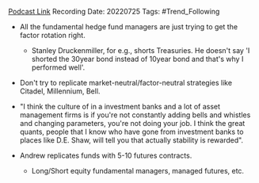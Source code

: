
[Podcast Link](https://podcasts.apple.com/in/podcast/flirting-with-models/id1402620531?i=1000571046135)
Recording Date: 20220725
Tags: #Trend_Following 

- All the fundamental hedge fund managers are just trying to get the factor rotation right.
	- Stanley Druckenmiller, for e.g., shorts Treasuries. He doesn't say 'I shorted the 30year bond instead of 10year bond and that's why I performed well'.
- Don't try to replicate market-neutral/factor-neutral strategies like Citadel, Millennium, Bell.

- "I think the culture of in a investment banks and a lot of asset management firms is if you're not constantly adding bells and whistles and changing parameters, you're not doing your job. I think the great quants, people that I know who have gone from investment banks to places like D.E. Shaw, will tell you that actually stability is rewarded".

- Andrew replicates funds with 5-10 futures contracts.
	- Long/Short equity fundamental managers, managed futures, etc.